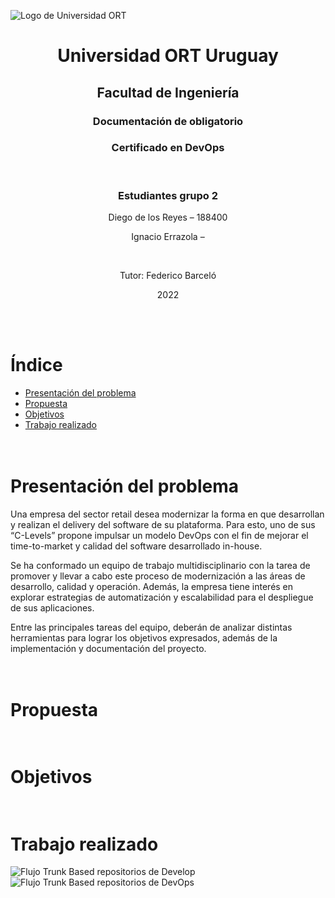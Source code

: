 ![Logo de Universidad ORT](https://drive.google.com/uc?export=view&id=1E0sLWfVQwRFCJaAwZVIDiBxF5izOp7gR)
# <h1 align = "center">Universidad ORT Uruguay</h1>
## <h2 align = "center">Facultad de Ingeniería</h2>

### <h3 align = "center">Documentación de obligatorio</h3>
### <h3 align = "center">Certificado en DevOps</h3><br>
### <h3 align = "center">Estudiantes grupo 2</h3>

<p align = "center">Diego de los Reyes – 188400</p>
<p align = "center">Ignacio Errazola – </p><br>

<p align = "center">Tutor: Federico Barceló</p>
<p align = "center">2022</p><br><br>

# Índice
- [Presentación del problema](#id1)
- [Propuesta](#id2)
- [Objetivos](#id3)
- [Trabajo realizado](#id4)


# <br> Presentación del problema <a name="id1"></a>
Una empresa del sector retail desea modernizar la forma en que desarrollan y realizan el delivery del software de su plataforma. Para esto, uno de sus “C-Levels” propone impulsar un modelo DevOps con el fin de mejorar el time-to-market y calidad del software desarrollado in-house. 

Se ha conformado un equipo de trabajo multidisciplinario con la tarea de promover y llevar a cabo este proceso de modernización a las áreas de desarrollo, calidad y operación. Además, la empresa tiene interés en explorar estrategias de automatización y escalabilidad para el despliegue de sus aplicaciones.

Entre las principales tareas del equipo, deberán de analizar distintas herramientas para lograr los objetivos expresados, además de la implementación y documentación del proyecto.

# <br> Propuesta <a name="id2"></a>
# <br> Objetivos <a name="id3"></a>
# <br> Trabajo realizado <a name="id4"></a>

![Flujo Trunk Based repositorios de Develop](https://drive.google.com/uc?export=view&id=1GFxsW0bcJI7rpuG2YJkNGEBK2_tD04Un)
![Flujo Trunk Based repositorios de DevOps](https://drive.google.com/uc?export=view&id=1ez8H7GaJF4rPdU83DcMv26glT8Vi9lUT)


